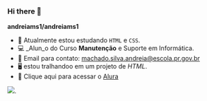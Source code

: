 ### Hi there 👋


**andreiams1/andreiams1** 

- 🔭 Atualmente estou estudando `HTML` e `CSS`.
- 💻 _Alun_o do Curso **Manutenção** e Suporte em Informática.
- 📧 Email para contato: machado.silva.andreia@escola.pr.gov.br
- 🖥️ estou tralhandoo em um projeto de _HTML_.
- 📎 Clique aqui para acessar o [Alura](https://www.alura.com.br/)


![](https://media.tenor.com/BoDofDkAurYAAAAC/peachcry-peachmad.gif).


